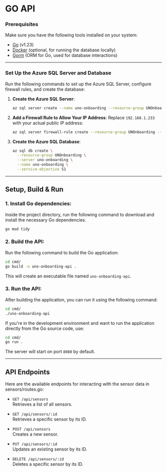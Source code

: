 # GO API

### Prerequisites

Make sure you have the following tools installed on your system:

- [Go](https://golang.org/dl/) (v1.23)
- [Docker](https://www.docker.com/get-started) (optional, for running the database locally)
- [Gorm](https://gorm.io/index.html) (ORM for Go, used for database interactions)

---

### Set Up the Azure SQL Server and Database

Run the following commands to set up the Azure SQL Server, configure firewall rules, and create the database:

1. **Create the Azure SQL Server**:
   ```bash
   az sql server create --name uno-onboarding --resource-group UNOnboarding --location northeurope --admin-user eqs-digital --admin-password B3N5GA!QpgCX^&@Bt+pXhTY6NcZD7NWw
   ```

2. **Add a Firewall Rule to Allow Your IP Address**:
   Replace `192.168.1.233` with your actual public IP address:
   ```bash
   az sql server firewall-rule create --resource-group UNOnboarding --server uno-onboarding --name AllowMyIP --start-ip-address 192.168.1.233 --end-ip-address 192.168.1.233
   ```

3. **Create the Azure SQL Database**:
   ```bash
   az sql db create \
     --resource-group UNOnboarding \
     --server uno-onboarding \
     --name uno-onboarding \
     --service-objective S1
   ```
---

## Setup, Build & Run


### 1. **Install Go dependencies**:
   
   Inside the project directory, run the following command to download and install the necessary Go dependencies.

   ```bash
   go mod tidy
   ```

### 2. **Build the API**:

   Run the following command to build the Go application:

   ```bash
   cd cmd/
   go build -o uno-onboarding-api .
   ```

   This will create an executable file named `uno-onboarding-api`.

### 3. **Run the API**:

   After building the application, you can run it using the following command:

   ```bash
   cd cmd/
   ./uno-onboarding-api
   ```

   If you're in the development environment and want to run the application directly from the Go source code, use:

   ```bash
   cd cmd/
   go run .
   ```

   The server will start on port `8080` by default.

---

## API Endpoints

Here are the available endpoints for interacting with the sensor data in sensors/routes.go:

- `GET /api/sensors`  
  Retrieves a list of all sensors.

- `GET /api/sensors/:id`  
  Retrieves a specific sensor by its ID.

- `POST /api/sensors`  
  Creates a new sensor.

- `PUT /api/sensors/:id`  
  Updates an existing sensor by its ID.

- `DELETE /api/sensors/:id`  
  Deletes a specific sensor by its ID.
